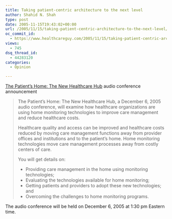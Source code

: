 ```yaml
---
title: Taking patient-centric architecture to the next level
author: Shahid N. Shah
type: post
date: 2005-11-15T19:43:02+00:00
url: /2005/11/15/taking-patient-centric-architecture-to-the-next-level/
oc_commit_id:
  - https://www.healthcareguy.com/2005/11/15/taking-patient-centric-architecture-to-the-next-level/1478768916
views:
  - 745
dsq_thread_id:
  - 44283120
categories:
  - Opinion

---
```

[The Patient&#8217;s Home: The New Healthcare Hub][1] audio conference announcement

> The Patient&#8217;s Home: The New Healthcare Hub, a December 6, 2005 audio conference, will examine how healthcare organizations are using home monitoring technologies to improve care management and reduce healthcare costs.
> 
> Healthcare quality and access can be improved and healthcare costs reduced by moving care management functions away from provider offices and institutions and to the patient&#8217;s home. Home monitoring technologies move care management processes away from costly centers of care.
> 
> You will get details on:
> 
>   * Providing care management in the home using monitoring technologies;
>   * Evaluating the technologies available for home monitoring;
>   * Getting patients and providers to adopt these new technologies; and
>   * Overcoming the challenges to home monitoring programs. 

The audio conference will be held on December 6, 2005 at 1:30 pm Eastern time.

 [1]: http://store.hin.com/product.asp?itemid=3259